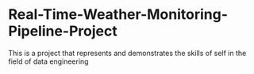 # Real-Time-Weather-Monitoring-Pipeline-Project
This is a project that represents and demonstrates the skills of self in the field of data engineering 
